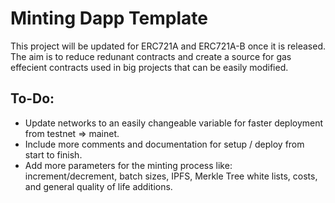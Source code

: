 # Minting Dapp Template

This project will be updated for ERC721A and ERC721A-B once it is released. 
The aim is to reduce redunant contracts and create a source for gas effecient contracts used in big projects that can be easily modified.


## To-Do:
- Update networks to an easily changeable variable for faster deployment from testnet => mainet.
- Include more comments and documentation for setup / deploy from start to finish.
- Add more parameters for the minting process like: increment/decrement, batch sizes, IPFS, Merkle Tree white lists, costs, and general quality of life additions.
